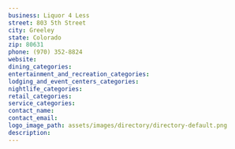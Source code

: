```yaml
---
business: Liquor 4 Less
street: 803 5th Street
city: Greeley
state: Colorado
zip: 80631
phone: (970) 352-8824
website: 
dining_categories: 
entertainment_and_recreation_categories: 
lodging_and_event_centers_categories: 
nightlife_categories: 
retail_categories: 
service_categories: 
contact_name: 
contact_email: 
logo_image_path: assets/images/directory/directory-default.png
description: 
---
```

